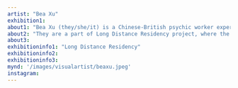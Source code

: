 ```yaml
---
artist: "Bea Xu"
exhibition1: 
about1: "Bea Xu (they/she/it) is a Chinese-British psychic worker experimenting with reality production. Using collaborative play, speculative fiction and therapeutic intervention they design and means-test integral, post-Anthropocenic cosmologies with live participants and fellow accomplices. Often foregrounding blood magic, decolonised time and non-binary logic with an EcoGothic focus, their work engages with archetypal shadow and is informed by their training as an integrative, trans-personal psychotherapist."
about2: "They are a part of Long Distance Residency project, where the group will travel by ecological means to exhibit at LungA."
about3: 
exhibitioninfo1: "Long Distance Residency"
exhibitioninfo2: 
exhibitioninfo3: 
mynd: '/images/visualartist/beaxu.jpeg'
instagram: 
---
```

